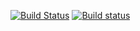 [![Build Status](https://travis-ci.org/jonathan-fugue/aws-bastion.svg?branch=develop)](https://travis-ci.org/jonathan-fugue/aws-bastion) [![Build status](https://ci.appveyor.com/api/projects/status/hjk81t5xf8ldlq22/branch/master?svg=true)](https://ci.appveyor.com/project/jonathan-fugue/aws-bastion)

